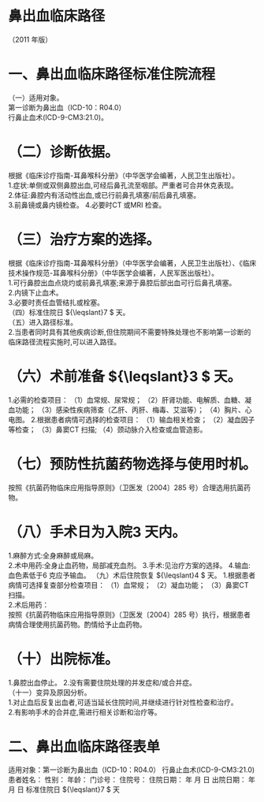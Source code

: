 # 鼻出血临床路径  
（2011 年版）  
#     一、鼻出血临床路径标准住院流程  
（一）适用对象。  
第一诊断为鼻出血（ICD-10：R04.0）  
行鼻止血术(ICD-9-CM3:21.0)。  
# （二）诊断依据。  
根据《临床诊疗指南-耳鼻喉科分册》（中华医学会编著，人民卫生出版社）。  
1.症状:单侧或双侧鼻腔出血,可经后鼻孔流至咽部。严重者可合并休克表现。  
2.体征:鼻腔内有活动性出血,或已行前鼻孔填塞/前后鼻孔填塞。  
3.前鼻镜或鼻内镜检查。 4.必要时CT 或MRI 检查。  
# （三）治疗方案的选择。  
根据《临床诊疗指南-耳鼻喉科分册》（中华医学会编著，人民卫生出版社）、《临床技术操作规范-耳鼻喉科分册》（中华医学会编著，人民军医出版社）。  
1.可行鼻腔出血点烧灼或前鼻孔填塞;来源于鼻腔后部出血可行后鼻孔填塞。  
2.内镜下止血术。  
3.必要时责任血管结扎或栓塞。  
（四）标准住院日 ${\leqslant}7 $ 天。  
（五）进入路径标准。  
2.当患者同时具有其他疾病诊断,但住院期间不需要特殊处理也不影响第一诊断的临床路径流程实施时,可以进入路径。  
#  （六）术前准备 ${\leqslant}3 $ 天。  
1.必需的检查项目： （1）血常规、尿常规； （2）肝肾功能、电解质、血糖、凝血功能； （3）感染性疾病筛查（乙肝、丙肝、梅毒、艾滋等）； （4）胸片、心电图。 2.根据患者病情可选择的检查项目： （1）输血相关检查； （2）凝血因子等检查； （3）鼻窦CT 扫描; （4）颈动脉介入检查或血管造影。  
# （七）预防性抗菌药物选择与使用时机。  
按照《抗菌药物临床应用指导原则》（卫医发〔2004〕285 号）合理选用抗菌药物。  
# （八）手术日为入院3 天内。  
1.麻醉方式:全身麻醉或局麻。  
2.术中用药:全身止血药物，局部减充血剂。 3.手术:见治疗方案的选择。 4.输血:血色素低于6 克应予输血。 （九）术后住院恢复 ${\leqslant}4 $ 天。 1.根据患者病情可选择复查部分检查项目： （1）血常规； （2）凝血功能； （3）鼻窦CT 扫描。             
    2.术后用药：  
按照《抗菌药物临床应用指导原则》（卫医发〔2004〕285 号）执行，根据患者病情合理使用抗菌药物。酌情给予止血药物。  
# （十）出院标准。  
1.鼻腔出血停止。 2.没有需要住院处理的并发症和/或合并症。  
（十一）变异及原因分析。  
1.对止血后反复出血者,可适当延长住院时间,并继续进行针对性检查和治疗。  
2.有影响手术的合并症,需进行相关诊断和治疗等。  
#    二、鼻出血临床路径表单  
适用对象：第一诊断为鼻出血（ICD-10：R04.0）  行鼻止血术(ICD-9-CM3:21.0)  
患者姓名：             性别：     年龄：    门诊号：      住院号：             住院日期：    年    月    日  出院日期：    年    月    日  标准住院日 ${\leqslant}7 $ 天  
